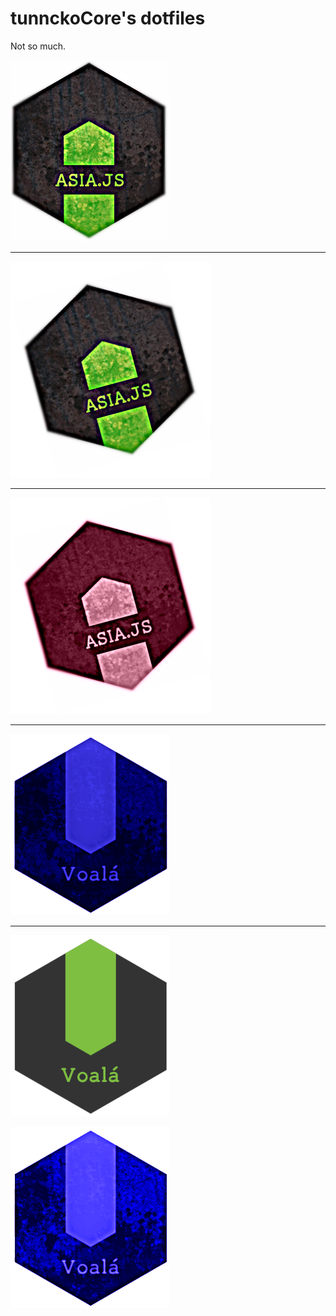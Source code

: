 # tunnckoCore's dotfiles

Not so much.

![](./nodejs-asia-dot-js-bluredges-hda-grunge-147613508369479.png)

***

![](./nodejs-asia-dot-js-rotated-10percent-bluredges-hda-grunge-147613508369479.png)

***

![](./nodejs-asia-dot-js-rotated-tintpink-10percent-bluredges-hda-grunge-147613508369479.png)

***

![](./voalajs-effected-light.png)
***

![](./voalajs-text.png)

![](./voalajs-morelight.png)
